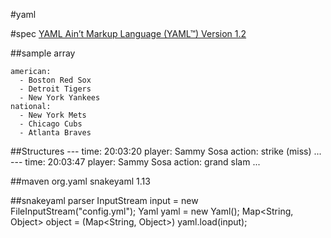 #yaml

#spec
[YAML Ain’t Markup Language (YAML™) Version 1.2](http://www.yaml.org/spec/1.2/spec.html)

##sample
array

	american:
	  - Boston Red Sox
	  - Detroit Tigers
	  - New York Yankees
	national:
	  - New York Mets
	  - Chicago Cubs
	  - Atlanta Braves

##Structures
	---
	time: 20:03:20
	player: Sammy Sosa
	action: strike (miss)
	...
	---
	time: 20:03:47
	player: Sammy Sosa
	action: grand slam
	...


##maven
	<dependency>
	    <groupId>org.yaml</groupId>
	    <artifactId>snakeyaml</artifactId>
	    <version>1.13</version>
	</dependency>


##snakeyaml parser
	InputStream input = new FileInputStream("config.yml");
	Yaml yaml = new Yaml();
	Map<String, Object> object = (Map<String, Object>) yaml.load(input);